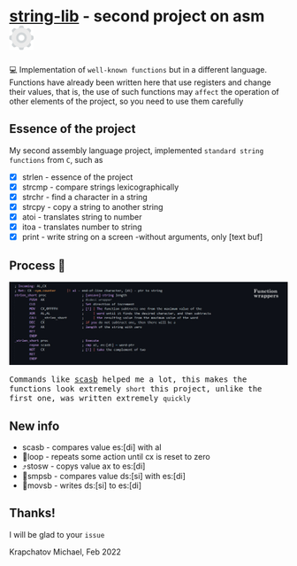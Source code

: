 # [string-lib](https://github.com/Mchl-krpch/string-lib/blob/main/scr/strlib.asm) - second project on asm ![settings](https://raw.githubusercontent.com/Mchl-krpch/string-lib/dc90e869b218684f7e81aacee008b82f5a2c4a51/visual/settings-svgrepo-com.svg)

💻 Implementation of `well-known functions` but in a different language. Functions have already been written here that use registers and change their values, that is, the use of such functions may `affect` the operation of other elements of the project, so you need to use them carefully

## Essence of the project

My second assembly language project, implemented `standard string functions` from `C`, such as
- [X] strlen - essence of the project
- [X] strcmp - compare strings lexicographically
- [X] strchr - find a character in a string
- [X] strcpy - copy a string to another string
- [X] atoi - translates string to number
- [X] itoa - translates number to string
- [X] print - write string on a screen  -without arguments, only [text buf]

## Process 👾

![img](https://raw.githubusercontent.com/Mchl-krpch/string-lib/main/visual/wrapper-poster.jpg)

<samp>Commands like [scasb](http://www.club155.ru/x86cmd/SCASB) helped me a lot, this makes the functions look extremely `short` this project, unlike the first one, was written extremely `quickly`</samp>

## New info
* scasb - compares value es:[di] with al
* 🔁loop  - repeats some action until cx is reset to zero
* ⤴️stosw - copys    value ax to es:[di]
* 🔀smpsb - compares value ds:[si] with es:[di]
* 🔂movsb - writes   ds:[si] to es:[di]

## Thanks!
I will be glad to your `issue`

Krapchatov Michael, Feb 2022


